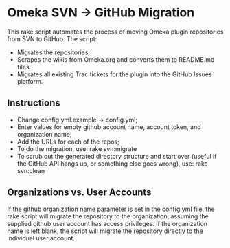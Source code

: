 # Omeka SVN -> GitHub Migration

This rake script automates the process of moving Omeka plugin
repositories from SVN to GitHub. The script:

- Migrates the repositories;
- Scrapes the wikis from Omeka.org and converts them to README.md files.
- Migrates all existing Trac tickets for the plugin into the GitHub
  Issues platform.

## Instructions

- Change config.yml.example -> config.yml;
- Enter values for empty github account name, account token, and
  organization name;
- Add the URLs for each of the repos;
- To do the migration, use:
        rake svn:migrate
- To scrub out the generated directory structure and start over (useful
  if the GitHub API hangs up, or something else goes wrong), use:
        rake svn:clean

## Organizations vs. User Accounts

If the github organization name parameter is set in the config.yml file,
the rake script will migrate the repository to the organization,
assuming the supplied github user account has access privileges. If the
organization name is left blank, the script will migrate the
repository directly to the individual user account.
